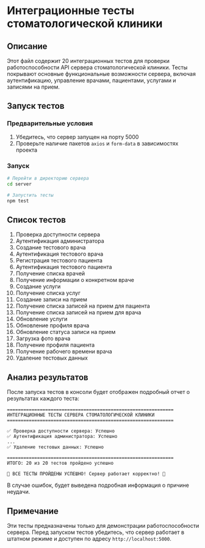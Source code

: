 # Интеграционные тесты стоматологической клиники

## Описание

Этот файл содержит 20 интеграционных тестов для проверки работоспособности API сервера стоматологической клиники. Тесты покрывают основные функциональные возможности сервера, включая аутентификацию, управление врачами, пациентами, услугами и записями на прием.

## Запуск тестов

### Предварительные условия
1. Убедитесь, что сервер запущен на порту 5000
2. Проверьте наличие пакетов `axios` и `form-data` в зависимостях проекта

### Запуск
```bash
# Перейти в директорию сервера
cd server

# Запустить тесты
npm test
```

## Список тестов

1. Проверка доступности сервера
2. Аутентификация администратора
3. Создание тестового врача
4. Аутентификация тестового врача
5. Регистрация тестового пациента
6. Аутентификация тестового пациента
7. Получение списка врачей
8. Получение информации о конкретном враче
9. Создание услуги
10. Получение списка услуг
11. Создание записи на прием
12. Получение списка записей на прием для пациента
13. Получение списка записей на прием для врача
14. Обновление услуги
15. Обновление профиля врача
16. Обновление статуса записи на прием
17. Загрузка фото врача
18. Получение профиля пациента
19. Получение рабочего времени врача
20. Удаление тестовых данных

## Анализ результатов

После запуска тестов в консоли будет отображен подробный отчет о результатах каждого теста:

```
=============================================================
ИНТЕГРАЦИОННЫЕ ТЕСТЫ СЕРВЕРА СТОМАТОЛОГИЧЕСКОЙ КЛИНИКИ
=============================================================

✅ Проверка доступности сервера: Успешно
✅ Аутентификация администратора: Успешно
...
✅ Удаление тестовых данных: Успешно

=============================================================
ИТОГО: 20 из 20 тестов пройдено успешно

🎉 ВСЕ ТЕСТЫ ПРОЙДЕНЫ УСПЕШНО! Сервер работает корректно! 🎉
```

В случае ошибок, будет выведена подробная информация о причине неудачи.

## Примечание

Эти тесты предназначены только для демонстрации работоспособности сервера. Перед запуском тестов убедитесь, что сервер работает в штатном режиме и доступен по адресу `http://localhost:5000`. 